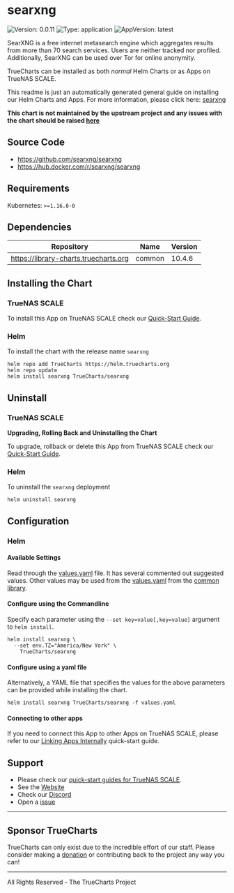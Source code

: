 # searxng

![Version: 0.0.11](https://img.shields.io/badge/Version-0.0.11-informational?style=flat-square) ![Type: application](https://img.shields.io/badge/Type-application-informational?style=flat-square) ![AppVersion: latest](https://img.shields.io/badge/AppVersion-latest-informational?style=flat-square)

SearXNG is a free internet metasearch engine which aggregates results from more than 70 search services. Users are neither tracked nor profiled. Additionally, SearXNG can be used over Tor for online anonymity.

TrueCharts can be installed as both *normal* Helm Charts or as Apps on TrueNAS SCALE.

This readme is just an automatically generated general guide on installing our Helm Charts and Apps.
For more information, please click here: [searxng](https://truecharts.org/docs/charts/stable/searxng)

**This chart is not maintained by the upstream project and any issues with the chart should be raised [here](https://github.com/truecharts/charts/issues/new/choose)**

## Source Code

* <https://github.com/searxng/searxng>
* <https://hub.docker.com/r/searxng/searxng>

## Requirements

Kubernetes: `>=1.16.0-0`

## Dependencies

| Repository | Name | Version |
|------------|------|---------|
| https://library-charts.truecharts.org | common | 10.4.6 |

## Installing the Chart

### TrueNAS SCALE

To install this App on TrueNAS SCALE check our [Quick-Start Guide](https://truecharts.org/docs/manual/Quick-Start%20Guides/02-Installing-an-App/).

### Helm

To install the chart with the release name `searxng`

```console
helm repo add TrueCharts https://helm.truecharts.org
helm repo update
helm install searxng TrueCharts/searxng
```

## Uninstall

### TrueNAS SCALE

**Upgrading, Rolling Back and Uninstalling the Chart**

To upgrade, rollback or delete this App from TrueNAS SCALE check our [Quick-Start Guide](https://truecharts.org/docs/manual/Quick-Start%20Guides/04-Upgrade-rollback-delete-an-App/).

### Helm

To uninstall the `searxng` deployment

```console
helm uninstall searxng
```

## Configuration

### Helm

#### Available Settings

Read through the [values.yaml](./values.yaml) file. It has several commented out suggested values.
Other values may be used from the [values.yaml](https://github.com/truecharts/library-charts/tree/main/charts/stable/common/values.yaml) from the [common library](https://github.com/k8s-at-home/library-charts/tree/main/charts/stable/common).

#### Configure using the Commandline

Specify each parameter using the `--set key=value[,key=value]` argument to `helm install`.

```console
helm install searxng \
  --set env.TZ="America/New York" \
    TrueCharts/searxng
```

#### Configure using a yaml file

Alternatively, a YAML file that specifies the values for the above parameters can be provided while installing the chart.

```console
helm install searxng TrueCharts/searxng -f values.yaml
```

#### Connecting to other apps

If you need to connect this App to other Apps on TrueNAS SCALE, please refer to our [Linking Apps Internally](https://truecharts.org/docs/manual/Quick-Start%20Guides/06-linking-apps/) quick-start guide.

## Support

- Please check our [quick-start guides for TrueNAS SCALE](https://truecharts.org/docs/manual/SCALE%20Apps/Quick-Start%20Guides/Important-MUST-READ).
- See the [Website](https://truecharts.org)
- Check our [Discord](https://discord.gg/tVsPTHWTtr)
- Open a [issue](https://github.com/truecharts/apps/issues/new/choose)

---

## Sponsor TrueCharts

TrueCharts can only exist due to the incredible effort of our staff.
Please consider making a [donation](https://truecharts.org/docs/about/sponsor) or contributing back to the project any way you can!

---

All Rights Reserved - The TrueCharts Project
